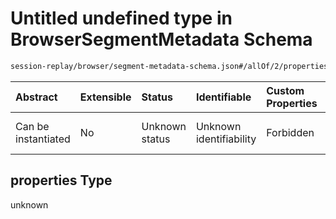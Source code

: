 # Untitled undefined type in BrowserSegmentMetadata Schema

```txt
session-replay/browser/segment-metadata-schema.json#/allOf/2/properties
```



| Abstract            | Extensible | Status         | Identifiable            | Custom Properties | Additional Properties | Access Restrictions | Defined In                                                                                                          |
| :------------------ | :--------- | :------------- | :---------------------- | :---------------- | :-------------------- | :------------------ | :------------------------------------------------------------------------------------------------------------------ |
| Can be instantiated | No         | Unknown status | Unknown identifiability | Forbidden         | Allowed               | none                | [segment-metadata-schema.json\*](../out/session-replay/browser/segment-metadata-schema.json "open original schema") |

## properties Type

unknown
